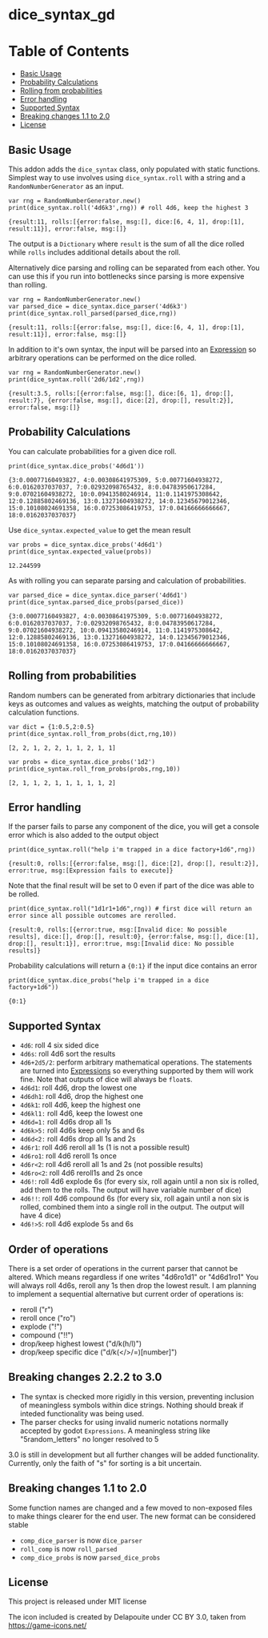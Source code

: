 # dice_syntax_gd

Table of Contents
=================

   * [Basic Usage](#basic-usage)
   * [Probability Calculations](#probability-calculations)
   * [Rolling from probabilities](#rolling-from-probabilities)
   * [Error handling](#error-handling)
   * [Supported Syntax](#supported-syntax)
   * [Breaking changes 1.1 to 2.0](#breaking-changes-11-to-20)
   * [License](#license)


## Basic Usage

This addon adds the `dice_syntax` class, only populated with static functions. Simplest
way to use involves using `dice_syntax.roll` with a string and a `RandomNumberGenerator` as an input.

```
var rng = RandomNumberGenerator.new()
print(dice_syntax.roll('4d6k3',rng)) # roll 4d6, keep the highest 3
```
```
{result:11, rolls:[{error:false, msg:[], dice:[6, 4, 1], drop:[1], result:11}], error:false, msg:[]}
```

The output is a `Dictionary` where `result` is the sum of all the dice rolled while `rolls`
includes additional details about the roll.

Alternatively dice parsing and rolling can be separated from each other. You can use
this if you run into bottlenecks since parsing is more expensive than rolling.

```
var rng = RandomNumberGenerator.new()
var parsed_dice = dice_syntax.dice_parser('4d6k3')
print(dice_syntax.roll_parsed(parsed_dice,rng))
```
```
{result:11, rolls:[{error:false, msg:[], dice:[6, 4, 1], drop:[1], result:11}], error:false, msg:[]}
```

In addition to it's own syntax, the input will be parsed into an [Expression](https://docs.godotengine.org/en/stable/classes/class_expression.html)
so arbitrary operations can be performed on the dice rolled.

```
var rng = RandomNumberGenerator.new()
print(dice_syntax.roll('2d6/1d2',rng))
```
```
{result:3.5, rolls:[{error:false, msg:[], dice:[6, 1], drop:[], result:7}, {error:false, msg:[], dice:[2], drop:[], result:2}], error:false, msg:[]}
```


## Probability Calculations

You can calculate probabilities for a given dice roll.

```
print(dice_syntax.dice_probs('4d6d1'))
```
```
{3:0.00077160493827, 4:0.00308641975309, 5:0.00771604938272, 6:0.0162037037037, 7:0.02932098765432, 8:0.04783950617284, 9:0.07021604938272, 10:0.09413580246914, 11:0.1141975308642, 12:0.12885802469136, 13:0.13271604938272, 14:0.12345679012346, 15:0.10108024691358, 16:0.07253086419753, 17:0.04166666666667, 18:0.0162037037037}
```

Use `dice_syntax.expected_value` to get the mean result
```
var probs = dice_syntax.dice_probs('4d6d1')
print(dice_syntax.expected_value(probs))
```
```
12.244599
```

As with rolling you can separate parsing and calculation of probabilities.

```
var parsed_dice = dice_syntax.dice_parser('4d6d1')
print(dice_syntax.parsed_dice_probs(parsed_dice))
```
```
{3:0.00077160493827, 4:0.00308641975309, 5:0.00771604938272, 6:0.0162037037037, 7:0.02932098765432, 8:0.04783950617284, 9:0.07021604938272, 10:0.09413580246914, 11:0.1141975308642, 12:0.12885802469136, 13:0.13271604938272, 14:0.12345679012346, 15:0.10108024691358, 16:0.07253086419753, 17:0.04166666666667, 18:0.0162037037037}
```

## Rolling from probabilities

Random numbers can be generated from arbitrary dictionaries that include keys as outcomes
and values as weights, matching the output of probability calculation functions.

```
var dict = {1:0.5,2:0.5}
print(dice_syntax.roll_from_probs(dict,rng,10))
```
```
[2, 2, 1, 2, 2, 1, 1, 2, 1, 1]
```

```
var probs = dice_syntax.dice_probs('1d2')
print(dice_syntax.roll_from_probs(probs,rng,10))
```
```
[2, 1, 1, 2, 1, 1, 1, 1, 1, 2]
```



## Error handling

If the parser fails to parse any component of the dice, you will get a console error
which is also added to the output object

```
print(dice_syntax.roll("help i'm trapped in a dice factory+1d6",rng))
```
```
{result:0, rolls:[{error:false, msg:[], dice:[2], drop:[], result:2}], error:true, msg:[Expression fails to execute]}
```

Note that the final result will be set to 0 even if part of the dice was able to be rolled.

```
print(dice_syntax.roll("1d1r1+1d6",rng)) # first dice will return an error since all possible outcomes are rerolled.
```
```
{result:0, rolls:[{error:true, msg:[Invalid dice: No possible results], dice:[], drop:[], result:0}, {error:false, msg:[], dice:[1], drop:[], result:1}], error:true, msg:[Invalid dice: No possible results]}
```

Probability calculations will return a `{0:1}` if the input dice contains an error
```
print(dice_syntax.dice_probs("help i'm trapped in a dice factory+1d6"))
```
```
{0:1}
```

## Supported Syntax

- `4d6`: roll 4 six sided dice
- `4d6s`: roll 4d6 sort the results
- `4d6+2d5/2`: perform arbitrary mathematical operations. The statements are turned into [Expressions](https://docs.godotengine.org/en/stable/classes/class_expression.html) so everything supported by them will work fine. Note that outputs of dice will always be `float`s.
- `4d6d1`: roll 4d6, drop the lowest one
- `4d6dh1`: roll 4d6, drop the highest one
- `4d6k1`: roll 4d6, keep the highest one
- `4d6kl1:` roll 4d6, keep the lowest one
- `4d6d=1:` roll 4d6s drop all 1s
- `4d6k>5:` roll 4d6s keep only 5s and 6s
- `4d6d<2:` roll 4d6s drop all 1s and 2s
- `4d6r1`: roll 4d6 reroll all 1s (1 is not a possible result)
- `4d6ro1`: roll 4d6 reroll 1s once
- `4d6r<2`: roll 4d6 reroll all 1s and 2s (not possible results)
- `4d6ro<2`: roll 4d6 reroll1s and 2s once
- `4d6!`: roll 4d6 explode 6s (for every six, roll again until a non six is rolled, add them to the rolls. The output will have variable number of dice)
- `4d6!!`: roll 4d6 compound 6s (for every six, roll again until a non six is rolled, combined them into a single roll in the output. The output will have 4 dice)
- `4d6!>5`: roll 4d6 explode 5s and 6s

## Order of operations

There is a set order of operations in the current parser that cannot be altered. Which
means regardless if one writes "4d6ro1d1" or "4d6d1ro1" You will always roll 4d6s,
reroll any 1s then drop the lowest result. I am planning to implement a sequential 
alternative but current order of operations is:

- reroll ("r")
- reroll once ("ro")
- explode ("!")
- compound ("!!")
- drop/keep highest lowest ("d/k(h/l)")
- drop/keep specific dice ("d/k(</>/=)[number]")

## Breaking changes 2.2.2 to 3.0

- The syntax is checked more rigidly in this version, preventing inclusion of meaningless
symbols within dice strings. Nothing should break if inteded functionality was being
used.
- The parser checks for using invalid numeric notations normally accepted by godot
`Expressions`. A meaningless string like "5random_letters" no longer resolved to 5

3.0 is still in development but all further changes will be added functionality.
Currently, only the faith of "s" for sorting is a bit uncertain.


## Breaking changes 1.1 to 2.0

Some function names are changed and a few moved to non-exposed files to make 
things clearer for the end user. The new format can be considered stable

- `comp_dice_parser` is now `dice_parser`
- `roll_comp` is now `roll_parsed`
- `comp_dice_probs` is now `parsed_dice_probs`

## License

This project is released under MIT license

The icon included is created by Delapouite under CC BY 3.0, taken from https://game-icons.net/
